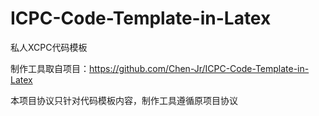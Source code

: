 # ICPC-Code-Template-in-Latex

私人XCPC代码模板

制作工具取自项目：https://github.com/Chen-Jr/ICPC-Code-Template-in-Latex

本项目协议只针对代码模板内容，制作工具遵循原项目协议
